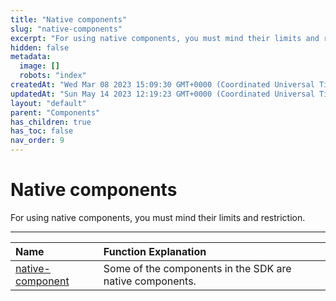 ```yaml
---
title: "Native components"
slug: "native-components"
excerpt: "For using native components, you must mind their limits and restriction."
hidden: false
metadata: 
  image: []
  robots: "index"
createdAt: "Wed Mar 08 2023 15:09:30 GMT+0000 (Coordinated Universal Time)"
updatedAt: "Sun May 14 2023 12:19:23 GMT+0000 (Coordinated Universal Time)"
layout: "default"
parent: "Components"
has_children: true
has_toc: false
nav_order: 9
---
```

# Native components 
For using native components, you must mind their limits and restriction.

***

| Name                                     | Function Explanation                                     |
| :--------------------------------------- | :------------------------------------------------------- |
| [native-component](native-components/native-component) | Some of the components in the SDK are native components. |
